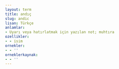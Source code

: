 ```yaml
---
layout: term
title: andıç
slug: andic
lisan: Türkçe
anlamlar:
- Uyarı veya hatırlatmak için yazılan not; muhtıra
ozellikler:
- - isim
ornekler:
- - ''
orneklerkaynak:
- - ''
---
```

